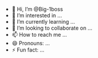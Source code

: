 - 👋 Hi, I’m @Big-1boss
- 👀 I’m interested in ...
- 🌱 I’m currently learning ...
- 💞️ I’m looking to collaborate on ...
- 📫 How to reach me ...
- 😄 Pronouns: ...
- ⚡ Fun fact: ...

<!---
Big-1boss/Big-1boss is a ✨ special ✨ repository because its `README.md` (this file) appears on your GitHub profile.
You can click the Preview link to take a look at your changes.
--->
